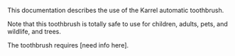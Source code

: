 This documentation describes the use of the Karrel automatic toothbrush.

Note that this toothbrush is totally safe to use for children, adults, pets, and wildlife, and trees.

The toothbrush requires [need info here].